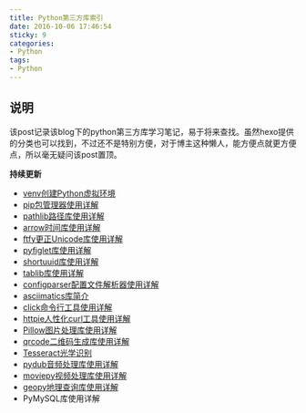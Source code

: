 ```yaml
---
title: Python第三方库索引
date: 2016-10-06 17:46:54
sticky: 9
categories: 
- Python
tags:
- Python
---
```


## 说明
该post记录该blog下的python第三方库学习笔记，易于将来查找。虽然hexo提供的分类也可以找到，不过还不是特别方便，对于博主这种懒人，能方便点就更方便点，所以毫无疑问该post置顶。

**持续更新**

<!-- more -->

- [venv创建Python虚拟环境](https://xin053.github.io/2016/06/30/venv%E5%88%9B%E5%BB%BAPython%E8%99%9A%E6%8B%9F%E7%8E%AF%E5%A2%83/)
- [pip包管理器使用详解](https://xin053.github.io/2016/07/02/pip%E5%8C%85%E7%AE%A1%E7%90%86%E5%99%A8%E4%BD%BF%E7%94%A8%E8%AF%A6%E8%A7%A3/)
- [pathlib路径库使用详解](https://xin053.github.io/2016/07/03/pathlib%E8%B7%AF%E5%BE%84%E5%BA%93%E4%BD%BF%E7%94%A8%E8%AF%A6%E8%A7%A3/)
- [arrow时间库使用详解](https://xin053.github.io/2016/07/04/arrow%E6%97%B6%E9%97%B4%E5%BA%93%E4%BD%BF%E7%94%A8%E8%AF%A6%E8%A7%A3/)
- [ftfy更正Unicode库使用详解](https://xin053.github.io/2016/07/05/ftfy%E6%9B%B4%E6%AD%A3Unicode%E5%BA%93%E4%BD%BF%E7%94%A8%E8%AF%A6%E8%A7%A3/)
- [pyfiglet库使用详解](https://xin053.github.io/2016/07/06/pyfiglet%E5%BA%93%E4%BD%BF%E7%94%A8%E8%AF%A6%E8%A7%A3/)
- [shortuuid库使用详解](https://xin053.github.io/2016/07/07/shortuuid%E5%BA%93%E4%BD%BF%E7%94%A8%E8%AF%A6%E8%A7%A3/)
- [tablib库使用详解](https://xin053.github.io/2016/07/10/tablib%E5%BA%93%E4%BD%BF%E7%94%A8%E8%AF%A6%E8%A7%A3/)
- [configparser配置文件解析器使用详解](https://xin053.github.io/2016/07/18/configparser%E9%85%8D%E7%BD%AE%E6%96%87%E4%BB%B6%E8%A7%A3%E6%9E%90%E5%99%A8%E4%BD%BF%E7%94%A8%E8%AF%A6%E8%A7%A3/)
- [asciimatics库简介](https://xin053.github.io/2016/07/19/asciimatics%E5%BA%93%E4%BD%BF%E7%94%A8%E8%AF%A6%E8%A7%A3/)
- [click命令行工具使用详解](https://xin053.github.io/2016/07/31/click%E5%91%BD%E4%BB%A4%E8%A1%8C%E5%B7%A5%E5%85%B7%E4%BD%BF%E7%94%A8%E8%AF%A6%E8%A7%A3/)
- [httpie人性化curl工具使用详解](https://xin053.github.io/2016/08/15/httpie%E4%BA%BA%E6%80%A7%E5%8C%96curl%E5%B7%A5%E5%85%B7%E4%BD%BF%E7%94%A8%E8%AF%A6%E8%A7%A3/)
- [Pillow图片处理库使用详解](https://xin053.github.io/2016/10/26/Pillow%E5%9B%BE%E7%89%87%E5%A4%84%E7%90%86%E5%BA%93%E4%BD%BF%E7%94%A8%E8%AF%A6%E8%A7%A3/#more)
- [qrcode二维码生成库使用详解](https://xin053.github.io/2016/10/28/qrcode%E4%BA%8C%E7%BB%B4%E7%A0%81%E7%94%9F%E6%88%90%E5%BA%93%E4%BD%BF%E7%94%A8%E8%AF%A6%E8%A7%A3/#more)
- [Tesseract光学识别](https://xin053.github.io/2016/10/28/Tesseract%E5%85%89%E5%AD%A6%E8%AF%86%E5%88%AB/)
- [pydub音频处理库使用详解](https://xin053.github.io/2016/11/05/pydub%E9%9F%B3%E9%A2%91%E5%A4%84%E7%90%86%E5%BA%93%E4%BD%BF%E7%94%A8%E8%AF%A6%E8%A7%A3/#more)
- [moviepy视频处理库使用详解](https://xin053.github.io/2016/11/05/moviepy%E8%A7%86%E9%A2%91%E5%A4%84%E7%90%86%E5%BA%93%E4%BD%BF%E7%94%A8%E8%AF%A6%E8%A7%A3/#more)
- [geopy地理查询库使用详解](https://xin053.github.io/2016/11/06/geopy%E5%9C%B0%E7%90%86%E6%9F%A5%E8%AF%A2%E5%BA%93%E4%BD%BF%E7%94%A8%E8%AF%A6%E8%A7%A3/#more)
- PyMySQL库使用详解

